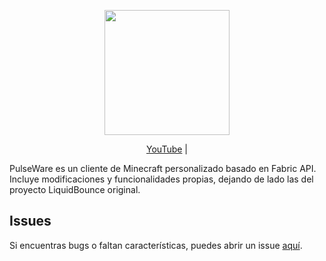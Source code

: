 <div align="center">
<p>
    <img width="200" src="https://wallpaperbat.com/img/253795-pulse-hd-wallpaper-and-background-image.jpg">
</p>

[YouTube](https://youtube.com/@kayver863) |
</div>

PulseWare es un cliente de Minecraft personalizado basado en Fabric API. Incluye modificaciones y funcionalidades propias, dejando de lado las del proyecto LiquidBounce original.

## Issues

Si encuentras bugs o faltan características, puedes abrir un issue [aquí](https://github.com/YoSoyEse/Pulseware-Client/issues).